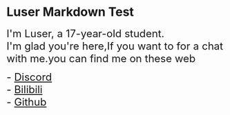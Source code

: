 # Luser Markdown Test

<font size=5>I'm Luser, a 17-year-old student.</font>   
<font size=5>I'm glad you're here,If you want to for a chat with me.you can find me on these web</font>   

<font size=5> - [Discord](https://discord.gg/ArBx5ydcXw)  
<font size=5> - [Bilibili](https://space.bilibili.com/362836326?spm_id_from=333.1007.0.0)  
<font size=5> - [Github](https://github.com/Lumorian)
